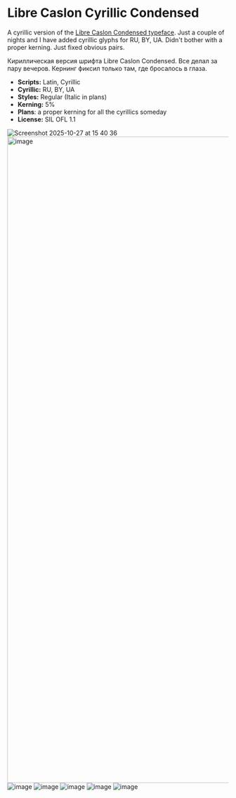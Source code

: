# Libre Caslon Cyrillic Condensed
A cyrillic version of the [Libre Caslon Condensed typeface](https://github.com/ertekinno/libre-caslon-condensed). Just a couple of nights and I have added cyrillic glyphs for RU, BY, UA. Didn't bother with a proper kerning. Just fixed obvious pairs.

Кириллическая версия шрифта Libre Caslon Condensed. Все делал за пару вечеров. Кернинг фиксил только там, где бросалось в глаза.

- **Scripts:** Latin, Cyrillic
- **Сyrillic:** RU, BY, UA
- **Styles:** Regular (Italic in plans)
- **Kerning:** 5%
- **Plans**: a proper kerning for all the cyrillics someday
- **License:** SIL OFL 1.1

![Screenshot 2025-10-27 at 15 40 36](https://github.com/user-attachments/assets/0665156f-19b1-42de-982e-e717036d2191)
<img width="2624" height="1472" alt="image" src="https://github.com/user-attachments/assets/061f452c-7fe3-4e6a-add6-47e87f0e255c" />
![image](https://github.com/user-attachments/assets/06de939e-10a9-49f1-afdd-31e856ce253b)
![image](https://github.com/user-attachments/assets/37ce7870-a8bb-4eee-bfed-cf5f7a72e551)
![image](https://github.com/user-attachments/assets/dfa5255b-c5ce-4665-98b8-e62d609d0434)
![image](https://github.com/user-attachments/assets/d32c151c-5e30-42a4-be11-9ccd155a326e)
![image](https://github.com/user-attachments/assets/74995c07-1aef-42a5-9e19-57cd2ebf8386)


